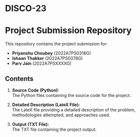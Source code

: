 # DISCO-23
# Project Submission Repository

This repository contains the project submission for:

- **Priyanshu Choubey** (2022A7PS0318G)
- **Ishaan Thakker** (2022A7PS0378G)
- **Parv Jain** (2022A7PSXXXXG)

## Contents

1. **Source Code (Python):**  
   The Python files containing the source code for the project.

2. **Detailed Description (LateX File):**  
   The LateX file providing a detailed description of the problem, methodologies attempted, and approaches used.

3. **Output (TXT File):**  
   The TXT file containing the project output.
